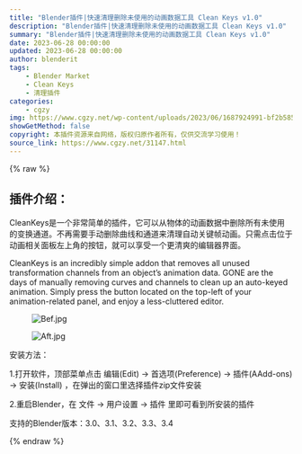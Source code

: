 ```yaml
---
title: "Blender插件|快速清理删除未使用的动画数据工具 Clean Keys v1.0"
description: "Blender插件|快速清理删除未使用的动画数据工具 Clean Keys v1.0"
summary: "Blender插件|快速清理删除未使用的动画数据工具 Clean Keys v1.0"
date: 2023-06-28 00:00:00
updated: 2023-06-28 00:00:00
author: blenderit
tags: 
    - Blender Market
    - Clean Keys
    - 清理插件
categories:
    - cgzy
img: https://www.cgzy.net/wp-content/uploads/2023/06/1687924991-bf2b585aaeb7a04.webp
showGetMethod: false
copyright: 本插件资源来自网络，版权归原作者所有，仅供交流学习使用！
source_link: https://www.cgzy.net/31147.html
---
```


{% raw %}
<div class="wp-block-pandastudio-title"><div class="title_style_01"><h2 id="h2-0">插件介绍：</h2></div></div><p class="is-style-text-indent-2em">CleanKeys是一个非常简单的插件，它可以从物体的动画数据中删除所有未使用的变换通道。不再需要手动删除曲线和通道来清理自动关键帧动画。只需点击位于动画相关面板左上角的按钮，就可以享受一个更清爽的编辑器界面。</p><p>CleanKeys is an incredibly simple addon that removes all unused transformation channels from an object’s animation data. GONE are the days of manually removing curves and channels to clean up an auto-keyed animation. Simply press the button located on the top-left of your animation-related panel, and enjoy a less-cluttered editor.</p><div class="wp-block-image is-style-border-round-and-with-shadow">
<figure class="aligncenter"><img decoding="async" src="https://img.alicdn.com/imgextra/i4/717183932/O1CN01b5Qrsj1euuBUREjBx_!!717183932.jpg" alt="Bef.jpg" title="Blender插件|快速清理删除未使用的动画数据工具 Clean Keys v1.0"></figure></div><div class="wp-block-image is-style-border-round-and-with-shadow">
<figure class="aligncenter"><img decoding="async" src="https://img.alicdn.com/imgextra/i1/717183932/O1CN01XW2wU81euuBTOsOJv_!!717183932.jpg" alt="Aft.jpg" title="Blender插件|快速清理删除未使用的动画数据工具 Clean Keys v1.0"></figure></div><div class="wp-block-pandastudio-title"><div class="title_style_01"><p>安装方法：</p></div></div><p>1.打开软件，顶部菜单点击 编辑(Edit) → 首选项(Preference) → 插件(AAdd-ons) → 安装(Install) ，在弹出的窗口里选择插件zip文件安装</p><p>2.重启Blender，在 文件 → 用户设置 → 插件 里即可看到所安装的插件</p><div class="wp-block-pandastudio-tips"><div class="tip success "><p>支持的Blender版本：3.0、3.1、3.2、3.3、3.4</p>
</div></div>
<div style="display: none">cgzy</div>
{% endraw %}